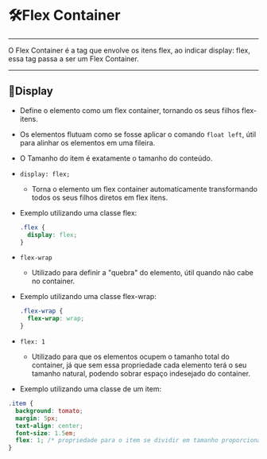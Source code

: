# :hammer_and_wrench:Flex Container
---
O Flex Container é a tag que envolve os itens flex, ao indicar display: flex, essa tag passa a ser um Flex Container.

---
## :hammer:Display

* Define o elemento como um flex container, tornando os seus filhos flex-itens.
* Os elementos flutuam como se fosse aplicar o comando `float left`, útil para alinhar os elementos em uma fileira.
* O Tamanho do item é exatamente o tamanho do conteúdo.

* `display: flex;`

  
  * Torna o elemento um flex container automaticamente transformando todos os seus filhos diretos em flex itens.

* Exemplo utilizando uma classe flex:
  ```css
  .flex {
    display: flex;
  }
  ```
* `flex-wrap`
  * Utilizado para definir a "quebra" do elemento, útil quando não cabe no container.

* Exemplo utilizando uma classe flex-wrap:

  ```css
  .flex-wrap {
    flex-wrap: wrap;
  }
  ```

* `flex: 1`
  * Utilizado para que os elementos ocupem o tamanho total do container, já que sem essa propriedade cada elemento terá o seu tamanho natural, podendo sobrar espaço indesejado do container.
* Exemplo utilizando uma classe de um item:
```css
.item {
  background: tomato;
  margin: 5px;
  text-align: center;
  font-size: 1.5em;
  flex: 1; /* propriedade para o item se dividir em tamanho proporcional ao container*/
}
```


